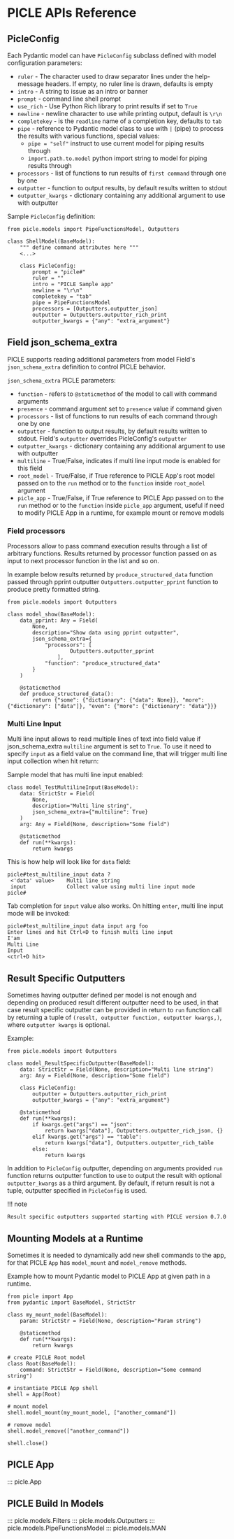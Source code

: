 # PICLE APIs Reference

## PicleConfig

Each Pydantic model can have ``PicleConfig`` subclass defined
with model configuration parameters:

- ``ruler`` - The character used to draw separator lines under the help-message headers. If empty, no ruler line is drawn, defaults is empty
- ``intro`` - A string to issue as an intro or banner
- ``prompt`` - command line shell prompt
- ``use_rich`` - Use Python Rich library to print results if set to `True`
- ``newline`` - newline character to use while printing output, default is ``\r\n``
- ``completekey`` - is the ``readline`` name of a completion key, defaults to ``tab``
- ``pipe`` - reference to Pydantic model class to use with ``|`` (pipe) to process the
	results with various functions, special values:
     - ``pipe = "self"`` instruct to use current model for piping results through
     - ``import.path.to.model`` python import string to model for piping results through
- ``processors`` - list of functions to run results of `first command` through one by one
- ``outputter`` - function to output results, by default results written to stdout
- ``outputter_kwargs`` - dictionary containing any additional argument to use with outputter

Sample ``PicleConfig`` definition:

```
from picle.models import PipeFunctionsModel, Outputters

class ShellModel(BaseModel):
    """ define command attributes here """
	<...>

    class PicleConfig:
        prompt = "picle#"
        ruler = ""
        intro = "PICLE Sample app"
        newline = "\r\n"
        completekey = "tab"
		pipe = PipeFunctionsModel
		processors = [Outputters.outputter_json]
		outputter = Outputters.outputter_rich_print
		outputter_kwargs = {"any": "extra_argument"}
```

## Field json_schema_extra

PICLE supports reading additional parameters from model Field's ``json_schema_extra``
definition to control PICLE behavior.

``json_schema_extra`` PICLE parameters:

- ``function`` - refers to ``@staticmethod`` of the model to call with command arguments
- ``presence`` - command argument set to ``presence`` value if command given
- ``processors`` - list of functions to run results of each command through one by one
- ``outputter`` - function to output results, by default results written to
	stdout. Field's ``outputter`` overrides PicleConfig's ``outputter``
- ``outputter_kwargs`` - dictionary containing any additional argument to use with outputter
- ``multiline`` - True/False, indicates if multi line input mode is enabled for this field
- ``root_model`` - True/False, if True reference to PICLE App's root model passed on to
    the ``run`` method or to the ``function`` inside ``root_model`` argument
- ``picle_app`` - True/False, if True reference to PICLE App passed on to the ``run``
    method or to the ``function`` inside ``picle_app`` argument, useful if need to modify
    PICLE App in a runtime, for example mount or remove models

### Field processors

Processors allow to pass command execution results through a list of arbitrary functions.
Results returned by processor function passed on as input to next processor function in the
list and so on.

In example below results returned by ``produce_structured_data`` function passed through
pprint outputter ``Outputters.outputter_pprint`` function to produce pretty formatted string.

```
from picle.models import Outputters

class model_show(BaseModel):
    data_pprint: Any = Field(
        None,
        description="Show data using pprint outputter",
        json_schema_extra={
            "processors": [
                    Outputters.outputter_pprint
                ],
            "function": "produce_structured_data"
        }
    )

    @staticmethod
    def produce_structured_data():
        return {"some": {"dictionary": {"data": None}}, "more": {"dictionary": ["data"]}, "even": {"more": {"dictionary": "data"}}}
```

### Multi Line Input

Multi line input allows to read multiple lines of text into field value if
json_schema_extra ``multiline`` argument is set to ``True``. To use it need
to specify ``input`` as a field value on the command line, that will trigger
multi line input collection when hit return:

Sample model that has multi line input enabled:

```
class model_TestMultilineInput(BaseModel):
    data: StrictStr = Field(
		None,
		description="Multi line string",
		json_schema_extra={"multiline": True}
	)
    arg: Any = Field(None, description="Some field")

    @staticmethod
    def run(**kwargs):
        return kwargs
```

This is how help will look like for ``data`` field:

```
picle#test_multiline_input data ?
 <'data' value>    Multi line string
 input             Collect value using multi line input mode
picle#
```

Tab completion for ``input`` value also works. On hitting ``enter``,
multi line input mode will be invoked:

```
picle#test_multiline_input data input arg foo
Enter lines and hit Ctrl+D to finish multi line input
I'am
Multi Line
Input
<ctrl+D hit>
```

## Result Specific Outputters

Sometimes having outputter defined per model is not enough and depending on produced
result different outputter need to be used, in that case result specific outputter can
be provided in return to ``run`` function call by returning a tuple of
``(result, outputter function, outputter kwargs,)``, where ``outputter kwargs`` is
optional.

Example:

```
from picle.models import Outputters

class model_ResultSpecificOutputter(BaseModel):
    data: StrictStr = Field(None, description="Multi line string")
    arg: Any = Field(None, description="Some field")

    class PicleConfig:
		outputter = Outputters.outputter_rich_print
		outputter_kwargs = {"any": "extra_argument"}

    @staticmethod
    def run(**kwargs):
		if kwargs.get("args") == "json":
			return kwargs["data"], Outputters.outputter_rich_json, {}
		elif kwargs.get("args") == "table":
			return kwargs["data"], Outputters.outputter_rich_table
		else:
			return kwargs
```

In addition to ``PicleConfig`` outputter, depending on arguments provided  ``run``
function returns outputter function to use to output the result with optional
``outputter_kwargs`` as a third argument. By default, if return result is not a tuple,
outputter specified in ``PicleConfig`` is used.

!!! note

	Result specific outputters supported starting with PICLE version 0.7.0

## Mounting Models at a Runtime

Sometimes it is needed to dynamically add new shell commands to the app,
for that PICLE ``App`` has ``model_mount`` and ``model_remove`` methods.

Example how to mount Pydantic model to PICLE App at given path in a runtime.

```
from picle import App
from pydantic import BaseModel, StrictStr

class my_mount_model(BaseModel):
    param: StrictStr = Field(None, description="Param string")

    @staticmethod
    def run(**kwargs):
        return kwargs

# create PICLE Root model
class Root(BaseModel):
    command: StrictStr = Field(None, description="Some command string")

# instantiate PICLE App shell
shell = App(Root)

# mount model
shell.model_mount(my_mount_model, ["another_command"])

# remove model
shell.model_remove(["another_command"])

shell.close()
```

## PICLE App

::: picle.App

## PICLE Build In Models

::: picle.models.Filters
::: picle.models.Outputters
::: picle.models.PipeFunctionsModel
::: picle.models.MAN
